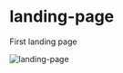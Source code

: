 # landing-page
First landing page

![landing-page](https://github.com/Sinana99/landing-page/assets/122082372/dc95350b-8923-4172-a9c1-3b7cfb56652d)
